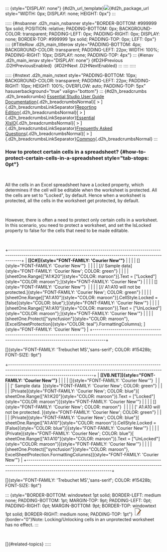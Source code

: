 ::: {style="DISPLAY: none"}
[](ms-xhelp:///?Id=d2h_url_template){#d2h_url_template}![](!package_url!){#d2h_package_url style="WIDTH: 0px; DISPLAY: none; HEIGHT: 0px"}
:::

::::: {#nsbanner .d2h_main_nsbanner style="BORDER-BOTTOM: #999999 1px solid; POSITION: relative; PADDING-BOTTOM: 0px; BACKGROUND-COLOR: transparent; PADDING-LEFT: 0px; PADDING-RIGHT: 0px; DISPLAY: none; BORDER-TOP: #999999 1px solid; PADDING-TOP: 0px; LEFT: 0px"}
:::: {#TitleRow .d2h_main_titlerow style="PADDING-BOTTOM: 4px; BACKGROUND-COLOR: transparent; PADDING-LEFT: 22px; WIDTH: 100%; PADDING-RIGHT: 10px; DISPLAY: none; PADDING-TOP: 4px"}
::: {#ienav .d2h_main_ienav style="DISPLAY: none"}
[](ms-xhelp:///?Id=41f724be-9184-4285-87e5-bb21dcab0c06){#D2HPrevious .D2HPreviousEnabled}  [](ms-xhelp:///?Id=c1e9c0c4-9b47-4552-8094-6805a0353fba){#D2HNext .D2HNextEnabled}
:::
::::
:::::

::::: {#nstext .d2h_main_nstext style="PADDING-BOTTOM: 10px; BACKGROUND-COLOR: transparent; PADDING-LEFT: 22px; PADDING-RIGHT: 10px; HEIGHT: 100%; OVERFLOW: auto; PADDING-TOP: 5px" hasuserbackground="true" valign="bottom"}
::: {#d2h_breadcrumbs .d2h_breadcrumbs}
[Essential Studio User Guide Documentation](ms-xhelp:///?Id=12457748-09e3-4d74-a240-8e049cedf030){.d2h_breadcrumbsNormal}[ \> ]{.d2h_breadcrumbsLinkSeparator}[Reporting Edition](ms-xhelp:///?Id=027aa5b6-6676-4f93-ad23-c20e8c45792e){.d2h_breadcrumbsNormal}[ \> ]{.d2h_breadcrumbsLinkSeparator}[Essential XlsIO](ms-xhelp:///?Id=b01a1b50-1d7d-40c0-bc83-af67e57c9005){.d2h_breadcrumbsNormal}[ \> ]{.d2h_breadcrumbsLinkSeparator}[Frequently Asked Questions](ms-xhelp:///?Id=702d1cd4-b827-4e46-83f2-e25d649fc6e6){.d2h_breadcrumbsNormal}[ \> ]{.d2h_breadcrumbsLinkSeparator}[Common](ms-xhelp:///?Id=204d4885-27f7-4e80-a9ba-4b2afe542a91){.d2h_breadcrumbsNormal}
:::

### How to protect certain cells in a spreadsheet? {#how-to-protect-certain-cells-in-a-spreadsheet style="tab-stops: 0pt"}

 

All the cells in an Excel spreadsheet have a Locked property, which determines if the cell will be editable when the worksheet is protected. All the cells are set to \"Locked\", by default. Hence when a worksheet is protected, all the cells in the worksheet get protected, by default.

 

However, there is often a need to protect only certain cells in a worksheet. In this scenario, you need to protect a worksheet, and set the IsLocked property to false for the cells that need to be made editable.

 

+------------------------------------------------------------------------------------------------------------------------------------------------------------------+
| **[\[C#\]]{style="FONT-FAMILY: 'Courier New'"}**                                                                                                                 |
|                                                                                                                                                                  |
| []{style="FONT-FAMILY: 'Courier New'"}                                                                                                                           |
|                                                                                                                                                                  |
| [// Sample data]{style="FONT-FAMILY: 'Courier New'; COLOR: green"}                                                                                               |
|                                                                                                                                                                  |
| [sheetOne.Range\[[\"A1:K20\"]{style="COLOR: maroon"}\].Text = [\"Locked\"]{style="COLOR: maroon"};]{style="FONT-FAMILY: 'Courier New'"}                          |
|                                                                                                                                                                  |
| []{style="FONT-FAMILY: 'Courier New'"}                                                                                                                           |
|                                                                                                                                                                  |
| [// A1:A10 will not be protected.]{style="FONT-FAMILY: 'Courier New'; COLOR: green"}                                                                             |
|                                                                                                                                                                  |
| [sheetOne.Range\[[\"A1:A10\"]{style="COLOR: maroon"}\].CellStyle.Locked = [false]{style="COLOR: blue"};]{style="FONT-FAMILY: 'Courier New'"}                     |
|                                                                                                                                                                  |
| [sheetOne.Range\[[\"A1:A10\"]{style="COLOR: maroon"}\].Text = [\"UnLocked\"]{style="COLOR: maroon"};]{style="FONT-FAMILY: 'Courier New'"}                        |
|                                                                                                                                                                  |
| [sheetOne.Protect([\"syncfusion\"]{style="COLOR: maroon"}, [ExcelSheetProtection]{style="COLOR: teal"}.FormattingColumns); ]{style="FONT-FAMILY: 'Courier New'"} |
+------------------------------------------------------------------------------------------------------------------------------------------------------------------+

[]{style="FONT-FAMILY: 'Trebuchet MS','sans-serif'; COLOR: #15428b; FONT-SIZE: 9pt"} 

+------------------------------------------------------------------------------------------------------------------------------------------------------------------------------------------------------+
| **[\[VB.NET\]]{style="FONT-FAMILY: 'Courier New'"}**                                                                                                                                                 |
|                                                                                                                                                                                                      |
| []{style="FONT-FAMILY: 'Courier New'"}                                                                                                                                                               |
|                                                                                                                                                                                                      |
| [\' Sample data  ]{style="FONT-FAMILY: 'Courier New'; COLOR: green"}                                                                                                                                 |
|                                                                                                                                                                                                      |
| [Private]{style="FONT-FAMILY: 'Courier New'; COLOR: blue"}[ sheetOne.Range([\"A1:K20\"]{style="COLOR: maroon"}).Text = [\"Locked\"]{style="COLOR: maroon"}]{style="FONT-FAMILY: 'Courier New'"}      |
|                                                                                                                                                                                                      |
| []{style="FONT-FAMILY: 'Courier New'; COLOR: maroon"}                                                                                                                                                |
|                                                                                                                                                                                                      |
| [\' A1:A10 will not be protected. ]{style="FONT-FAMILY: 'Courier New'; COLOR: green"}                                                                                                                |
|                                                                                                                                                                                                      |
| [Private]{style="FONT-FAMILY: 'Courier New'; COLOR: blue"}[ sheetOne.Range([\"A1:A10\"]{style="COLOR: maroon"}).CellStyle.Locked = [False]{style="COLOR: blue"}]{style="FONT-FAMILY: 'Courier New'"} |
|                                                                                                                                                                                                      |
| [Private]{style="FONT-FAMILY: 'Courier New'; COLOR: blue"}[ sheetOne.Range([\"A1:A10\"]{style="COLOR: maroon"}).Text = [\"UnLocked\"]{style="COLOR: maroon"}]{style="FONT-FAMILY: 'Courier New'"}    |
|                                                                                                                                                                                                      |
| [sheetOne.Protect([\"syncfusion\"]{style="COLOR: maroon"}, ExcelSheetProtection.FormattingColumns)]{style="FONT-FAMILY: 'Courier New'"}                                                              |
+------------------------------------------------------------------------------------------------------------------------------------------------------------------------------------------------------+

[]{style="FONT-FAMILY: 'Trebuchet MS','sans-serif'; COLOR: #15428b; FONT-SIZE: 9pt"} 

::: {style="BORDER-BOTTOM: windowtext 1pt solid; BORDER-LEFT: medium none; PADDING-BOTTOM: 1pt; MARGIN-TOP: 9pt; PADDING-LEFT: 0pt; PADDING-RIGHT: 0pt; MARGIN-BOTTOM: 9pt; BORDER-TOP: windowtext 1pt solid; BORDER-RIGHT: medium none; PADDING-TOP: 1pt"}
![](ImagesExt/image47_1.jpg){border="0"}Note: Locking/Unlocking cells in an unprotected worksheet has no effect.
:::

 

[]{#related-topics}
:::::
